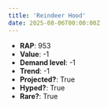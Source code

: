 ```yaml
---
title: 'Reindeer Hood'
date: 2025-08-06T00:00:00Z
---
```

- **RAP**: 953
- **Value**: -1
- **Demand level**: -1
- **Trend**: -1
- **Projected?**: True
- **Hyped?**: True
- **Rare?**: True
